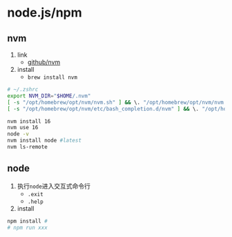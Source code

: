 # node.js/npm

## nvm

1. link
   * [github/nvm](https://github.com/nvm-sh/nvm)
2. install
   * `brew install nvm`

```bash
# ~/.zshrc
export NVM_DIR="$HOME/.nvm"
[ -s "/opt/homebrew/opt/nvm/nvm.sh" ] && \. "/opt/homebrew/opt/nvm/nvm.sh"  # This loads nvm
[ -s "/opt/homebrew/opt/nvm/etc/bash_completion.d/nvm" ] && \. "/opt/homebrew/opt/nvm/etc/bash_completion.d/nvm"  # This loads nvm bash_completion
```

```bash
nvm install 16
nvm use 16
node -v
nvm install node #latest
nvm ls-remote
```

## node

1. 执行`node`进入交互式命令行
   * `.exit`
   * `.help`
2. install

```bash
npm install #
# npm run xxx
```
